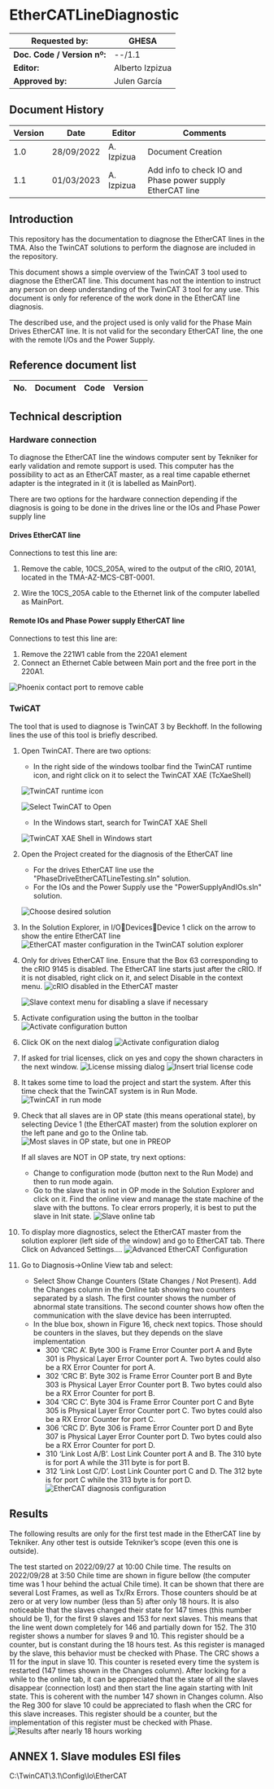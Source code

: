 # EtherCATLineDiagnostic

| **Requested by:** | **GHESA** |
| --- | --- |
| **Doc. Code / Version nº:** | --/1.1 |
| **Editor:** | Alberto Izpizua |
| **Approved by:** | Julen García |



## Document History

|Version|Date|Editor|Comments|
|--|--|--|--|
|1.0|28/09/2022|A. Izpizua|Document Creation|s
|1.1|01/03/2023|A. Izpizua|Add info to check IO and Phase power supply EtherCAT line|

## Introduction

This repository has the documentation to diagnose the EtherCAT lines in the TMA. Also the TwinCAT solutions to perform the diagnose are included in the repository.

This document shows a simple overview of the TwinCAT 3 tool used to diagnose the EtherCAT line. This document has not the intention to instruct any person on deep understanding of the TwinCAT 3 tool for any use. This document is only for reference of the work done in the EtherCAT line diagnosis.

The described use, and the project used is only valid for the Phase Main Drives EtherCAT line. It is not valid for the secondary EtherCAT line, the one with the remote I/Os and the Power Supply.

## Reference document list

|No.|Document|Code|Version|
|--|--|--|--|

## Technical description

### Hardware connection

To diagnose the EtherCAT line the windows computer sent by Tekniker for early validation and remote support is used. This computer has the possibility to act as an EtherCAT master, as a real time capable ethernet adapter is the integrated in it (it is labelled as MainPort).

There are two options for the hardware connection depending if the diagnosis is going to be done in the drives line or the IOs and Phase Power supply line

#### Drives EtherCAT line
Connections to test this line are:

1. Remove the cable, 10CS_205A, wired to the output of the cRIO, 201A1, located in the TMA-AZ-MCS-CBT-0001.

2. Wire the 10CS_205A cable to the Ethernet link of the computer labelled as MainPort.

#### Remote IOs and Phase Power supply EtherCAT line
Connections to test this line are:

1. Remove the 221W1 cable from the 220A1 element
2. Connect an Ethernet Cable between Main port and the free port in the 220A1.

![Phoenix contact port to remove cable](Figures/PhoenixHeader.jpg)

### TwiCAT

The tool that is used to diagnose is TwinCAT 3 by Beckhoff. In the following lines the use of this tool is briefly described.
1.	Open TwinCAT. There are two options:
    -	In the right side of the windows toolbar find the TwinCAT runtime icon, and right click on it to select the TwinCAT XAE (TcXaeShell)

    ![TwinCAT runtime icon](Figures/TwincatRuntimeIcon.png)

    ![Select TwinCAT to Open](Figures/SelectTwincatToOpen.png)

    - In the Windows start, search for TwinCAT XAE Shell

    ![TwinCAT XAE Shell in Windows start](Figures/TwincatXaeShellWindowsStart.png)

2. Open the Project created for the diagnosis of the  EtherCAT line
   -  For the drives EtherCAT line use the "PhaseDriveEtherCATLineTesting.sln" solution.
   -  For the IOs and the Power Supply use the "PowerSupplyAndIOs.sln" solution.
  
    ![Choose desired solution](Figures/TwincatDesiredSolution.png)
3. In the Solution Explorer, in I/ODevicesDevice 1 click on the arrow to show the entire EtherCAT line
    ![EtherCAT master configuration in the TwinCAT solution explorer](Figures/EthercatMasterConfigurationInTheTwincatSolutionExplorer.png)

4.	Only for drives EtherCAT line. Ensure that the Box 63 corresponding to the cRIO 9145 is disabled. The EtherCAT line starts just after the cRIO. If it is not disabled, right click on it, and select Disable in the context menu.
    ![cRIO disabled in the EtherCAT master](Figures/crioDisabledInTheEthercatMaster.png)

    ![Slave context menu for disabling a slave if necessary](Figures/SlaveContextMenuForDisablingSlaveIfNecessary.png)

5. Activate configuration using the button in the toolbar
   ![Activate configuration button](Figures/ActivateConfigurationButton.png)

6.	Click OK on the next dialog
    ![Activate configuration dialog](Figures/ActivateConfigurationDialog.png)

7. If asked for trial licenses, click on yes and copy the shown characters in the next window.
   ![License missing dialog](Figures/LicenseMissingDialog.png)
   ![Insert trial license code](Figures/InsertTrialLicenseCode.png)

8.	It takes some time to load the project and start the system. After this time check that the TwinCAT system is in Run Mode.
    ![TwinCAT in run mode](Figures/TwincatInRunMode.png)

9.	Check that all slaves are in OP state (this means operational state), by selecting Device 1 (the EtherCAT master) from the solution explorer on the left pane and go to the Online tab. 
    ![Most slaves in OP state, but one in PREOP](Figures/MostSlavesInOP.png)

    If all slaves are NOT in OP state, try next options:
    - 	Change to configuration mode (button next to the Run Mode) and then to run mode again. 
    -	Go to the slave that is not in OP mode in the Solution Explorer and click on it. Find the online view and manage the state machine of the slave with the buttons. To clear errors properly, it is best to put the slave in Init state.
    ![Slave online tab](Figures/SlaveOnlineTab.png)

10.	To display more diagnostics, select the EtherCAT master from the solution explorer (left side of the window) and go to EtherCAT tab. There Click on Advanced Settings…. 
    ![Advanced EtherCAT Configuration](Figures/AdvancedEthercatConfigurarion.png)

11.	Go to Diagnosis->Online View tab and select:
    -	Select Show Change Counters (State Changes / Not Present).  Add the Changes column in the Online tab showing two counters separated by a slash. The first counter shows the number of abnormal state transitions. The second counter shows how often the communication with the slave device has been interrupted.
    - 	In the blue box, shown in Figure 16, check next topics. Those should be counters in the slaves, but they depends on the slave implementation
        -	300 ‘CRC A’. Byte 300 is Frame Error Counter port A and Byte 301 is Physical Layer Error Counter port A. Two bytes could also be a RX Error Counter for port A.
        -	302 ‘CRC B’. Byte 302 is Frame Error Counter port B and Byte 303 is Physical Layer Error Counter port B. Two bytes could also be a RX Error Counter for port B.
        -	304 ‘CRC C’. Byte 304 is Frame Error Counter port C and Byte 305 is Physical Layer Error Counter port C. Two bytes could also be a RX Error Counter for port C.
        -	306 ‘CRC D’. Byte 306 is Frame Error Counter port D and Byte 307 is Physical Layer Error Counter port D. Two bytes could also be a RX Error Counter for port D.
        -	310 ‘Link Lost A/B’. Lost Link Counter port A and B. The 310 byte is for port A while the 311 byte is for port B.
        -	312 ‘Link Lost C/D’. Lost Link Counter port C and D. The 312 byte is for port C while the 313 byte is for port D.
![EtherCAT diagnosis configuration](Figures/EthercatDiagnosisConfiguration.png)

## Results

The following results are only for the first test made in the EtherCAT line by Tekniker. Any other test is outside Tekniker’s scope (even this one is outside).

The test started on 2022/09/27 at 10:00 Chile time. The results on 2022/09/28 at 3:50 Chile time are shown in figure bellow (the computer time was 1 hour behind the actual Chile time).
It can be shown that there are several Lost Frames, as well as Tx/Rx Errors. Those counters should be at zero or at very low number (less than 5) after only 18 hours. It is also noticeable that the slaves changed their state for 147 times (this number should be 1), for the first 9 slaves and 153 for next slaves. This means that the line went down completely for 146 and partially down for 152.
The 310 register shows a number for slaves 9 and 10. This register should be a counter, but is constant during the 18 hours test. As this register is managed by the slave, this behavior must be checked with Phase.
The CRC shows a 11 for the input in slave 10. This counter is reseted every time the system is restarted (147 times shown in the Changes column).
After locking for a while to the online tab, it can be appreciated that the state of all the slaves disappear (connection lost) and then start the line again starting with Init state. This is coherent with the number 147 shown in Changes column.
Also the Reg 300 for slave 10 could be appreciated to flash when the CRC for this slave increases. This register should be a counter, but the implementation of this register must be checked with Phase.
![Results after nearly 18 hours working](Figures/ResultsAfterNearly18HoursWorking.png)




## ANNEX 1. Slave modules ESI files

C:\TwinCAT\3.1\Config\Io\EtherCAT


